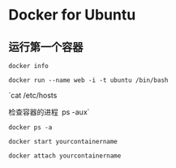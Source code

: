 # Docker for Ubuntu

## 运行第一个容器

`docker info`

`docker run --name web -i -t ubuntu /bin/bash`

`cat /etc/hosts       

检查容器的进程`
`ps -aux`

`docker ps -a`

`docker start yourcontainername`

`docker attach yourcontainername`
